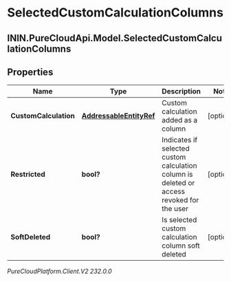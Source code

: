 # SelectedCustomCalculationColumns

## ININ.PureCloudApi.Model.SelectedCustomCalculationColumns

## Properties

|Name | Type | Description | Notes|
|------------ | ------------- | ------------- | -------------|
| **CustomCalculation** | [**AddressableEntityRef**](AddressableEntityRef) | Custom calculation added as a column | [optional] |
| **Restricted** | **bool?** | Indicates if selected custom calculation column is deleted or access revoked for the user | [optional] |
| **SoftDeleted** | **bool?** | Is selected custom calculation column soft deleted | [optional] |



_PureCloudPlatform.Client.V2 232.0.0_
